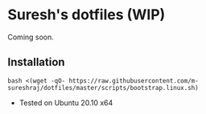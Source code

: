 # Suresh's dotfiles (WIP)
Coming soon.

## Installation

```
bash <(wget -qO- https://raw.githubusercontent.com/m-sureshraj/dotfiles/master/scripts/bootstrap.linux.sh)
```
* Tested on Ubuntu 20.10 x64
